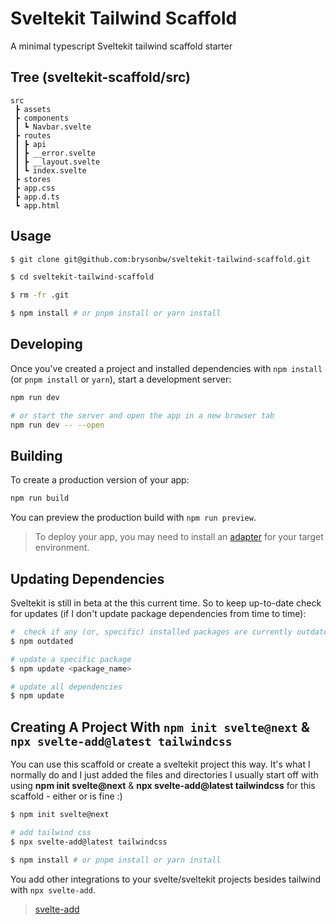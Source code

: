 # Sveltekit Tailwind Scaffold

A minimal typescript Sveltekit tailwind scaffold starter 

## Tree (sveltekit-scaffold/src)

```
src
 ┣ assets
 ┣ components
 ┃ ┗ Navbar.svelte
 ┣ routes
 ┃ ┣ api
 ┃ ┣ __error.svelte
 ┃ ┣ __layout.svelte
 ┃ ┗ index.svelte
 ┣ stores
 ┣ app.css
 ┣ app.d.ts
 ┗ app.html
```

## Usage

```bash
$ git clone git@github.com:brysonbw/sveltekit-tailwind-scaffold.git

$ cd sveltekit-tailwind-scaffold

$ rm -fr .git

$ npm install # or pnpm install or yarn install
```

## Developing

Once you've created a project and installed dependencies with `npm install` (or `pnpm install` or `yarn`), start a development server:

```bash
npm run dev

# or start the server and open the app in a new browser tab
npm run dev -- --open
```

## Building

To create a production version of your app:

```bash
npm run build
```

You can preview the production build with `npm run preview`.

> To deploy your app, you may need to install an [adapter](https://kit.svelte.dev/docs/adapters) for your target environment.

## Updating Dependencies

Sveltekit is still in beta at the this current time. So to keep up-to-date check for updates (if I don't update package dependencies from time to time):

```bash
#  check if any (or, specific) installed packages are currently outdated -> output list of outdated dependencies or none if no update required
$ npm outdated

# update a specific package
$ npm update <package_name>

# update all dependencies
$ npm update
```

## Creating A Project With `npm init svelte@next` & `npx svelte-add@latest tailwindcss`

You can use this scaffold or create a sveltekit project this way. It's what I normally do and I just added the files and directories I usually start off with using **npm init svelte@next** & **npx svelte-add@latest tailwindcss** for this scaffold - either or is fine :)

```bash
$ npm init svelte@next

# add tailwind css
$ npx svelte-add@latest tailwindcss

$ npm install # or pnpm install or yarn install
```

You add other integrations to your svelte/sveltekit projects besides tailwind with `npx svelte-add`.

> [svelte-add](https://github.com/svelte-add/svelte-add)

